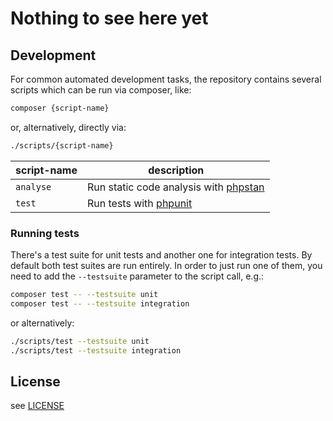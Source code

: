 # Nothing to see here yet

## Development

For common automated development tasks, the repository contains several scripts which can be run via composer, like:

```sh
composer {script-name}
```

or, alternatively, directly via:

```sh
./scripts/{script-name}
```

| script-name | description |
|-|-|
| `analyse` | Run static code analysis with [phpstan](https://phpstan.org/) |
| `test` | Run tests with [phpunit](https://phpunit.de/) |

### Running tests

There's a test suite for unit tests and another one for integration tests. By default both test suites are run entirely. In order to just run one of them, you need to add the `--testsuite` parameter to the script call, e.g.:

```sh
composer test -- --testsuite unit
composer test -- --testsuite integration
```

or alternatively:

```sh
./scripts/test --testsuite unit
./scripts/test --testsuite integration
```

## License

see [LICENSE](./LICENSE)
